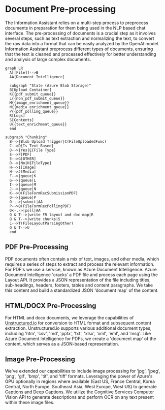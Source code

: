 # Document Pre-processing
The Information Assistant relies on a multi-step process to preprocess documents in preparation for them being used in the NLP based chat interface. 
The pre-processing of documents is a crucial step as it involves several steps, such as text extraction and normalizing the text, to convert the raw data into a format that can be easily analyzed by the OpenAI model. Information Assistant preprocess different types of documents, ensuring that the text is cleaned and processed effectively for better understanding and analysis of large complex documents. 

```mermaid
graph LR
  A[[File]]-->B
  AA[Document Intelligence]

  subgraph "State (Azure Blob Storage)"
  B[Upload Container]
  K{{pdf_submit_queue}}
  L{{non_pdf_submit_queue}}
  M{{image_enrichment_queue}}
  N{{media_enrichment_queue}}
  P{{pdf_polling_queue}}
  R[Logs]
  S[Contents]
  U{{text_enrichment_queue}}
  end

subgraph "Chunking"
  B-->|Blob Upload Trigger|C(FileUploadedFunc)
  C-->D{Is Text Based}
  D-->|Yes|E{File Type}
  E-->F[PDF]
  E-->G[OTHER]
  D-->|No|H{FileType}
  H-->I[Image]
  H-->J[Media]
  F-->|queue|K
  G-->|queue|L
  I-->|queue|M
  J-->|queue|N
  K-->O(FileFormRecSubmissionPDF)
  O-->|queue|P
  O-.->|submit|AA
  P-->Q(FileFormRecPollingPDF)
  Q<-.->|poll|AA
  Q & T-->|write FR layout and doc map|R
  Q & T-->|write chunks|S
  L-->T(FileLayoutParsingOther)
  Q & T-->U
  end

```
## PDF Pre-Processing
PDF documents often contain a mix of text, images, and other media, which requires a series of steps to extract and process the relevant information.
For PDF's we use a service, known as Azure Document Intelligence. Azure Document Intelligence 'cracks' a PDF file and process each page using the Layout API. It provides a JSON representation of the file including titles, sub-headings, headers, footers, tables and content paragraphs. We take this content and build a standardized JSON 'document map' of the content.


## HTML/DOCX Pre-Processing
For HTML and docx documents, we leverage the capabilities of [Unstructured.io](https://unstructured.io/) for conversion to HTML format and subsequent content extraction. Unstructured.io supports various additional document types, including 'htm', 'csv', 'md', 'pptx', 'txt', 'xlsx', 'xml', 'eml', and 'msg'. Like Azure Document Intelligence for PDFs, we create a 'document map' of the content, which serves as a JSON-based representation.

## Image Pre-Processing
We've extended our capabilities to include image processing for 'jpg', 'jpeg', 'png', 'gif', 'bmp', 'tif', and 'tiff' formats. Leveraging the power of Azure's GPU optionally in regions where available (East US, France Central, Korea Central, North Europe, Southeast Asia, West Europe, West US) to generate Captions and Deep Captions. We utilize the Cognitive Services Computer Vision API to generate descriptions and perform OCR on any text present within these image files.

